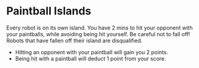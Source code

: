# Paintball Islands

Every robot is on its own island. You have 2 mins to hit your opponent with your paintballs, while avoiding being hit yourself. Be careful not to fall off! Robots that have fallen off their island are disqualified.
- Hitting an opponent with your paintball will gain you 2 points.
- Being hit with a paintball will deduct 1 point from your score.
